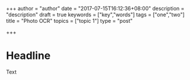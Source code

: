 +++
author = "author"
date = "2017-07-15T16:12:36+08:00"
description = "description"
draft = true
keywords = ["key","words"]
tags = ["one","two"]
title = "Photo OCR"
topics = ["topic 1"]
type = "post"

+++

# Headline

Text
